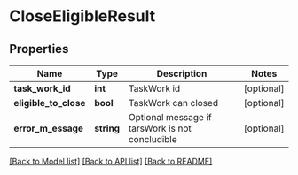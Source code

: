 # CloseEligibleResult

## Properties
Name | Type | Description | Notes
------------ | ------------- | ------------- | -------------
**task_work_id** | **int** | TaskWork id | [optional] 
**eligible_to_close** | **bool** | TaskWork can closed | [optional] 
**error_m_essage** | **string** | Optional message if tarsWork is not concludible | [optional] 

[[Back to Model list]](../README.md#documentation-for-models) [[Back to API list]](../README.md#documentation-for-api-endpoints) [[Back to README]](../README.md)


